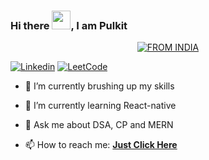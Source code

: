 ### Hi there <img src="https://raw.githubusercontent.com/MartinHeinz/MartinHeinz/master/wave.gif" width="30px">, I am Pulkit

<p align="center">
<a href="#"><img title="FROM INDIA" src="https://img.shields.io/badge/FROM-INDIA-green?colorA=%23FF9933&colorB=%23138808&style=for-the-badge"></a>
</p>



<!-- **Dheeraj13042002/Dheeraj13042002** is a ✨ _special_ ✨ repository because its `README.md` (this file) appears on your GitHub profile. -->

[![Linkedin](https://img.shields.io/badge/Pulkit-black?style=flat&logo=Linkedin&logoColor=blue&link=https://www.linkedin.com/in/pulkit-upadhyay-6406bb178/)](https://www.linkedin.com/in/pulkit-upadhyay-6406bb178/)
[![LeetCode](https://img.shields.io/badge/dynamic/json?style=plastic&labelColor=black&color=%23ffa116&label=Solved&query=solvedOverTotal&url=https%3A%2F%2Fleetcode-badge.vercel.app%2Fapi%2Fusers%2Fpulkitupadhyay16&logo=leetcode&logoColor=yellow)](https://leetcode.com/pulkitupadhyay16/)



<!-- Here are some ideas to get you started: -->

- 🔭 I’m currently brushing up my skills

- 🌱 I’m currently learning React-native

- 💬 Ask me about DSA, CP and MERN 

- 📫 How to reach me:  <a href="mailto:pulkitu71@gmail.com"><b>Just Click Here</b></a>
